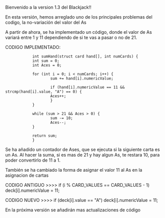 Bienvenido a la version 1.3 del Blackjack!!

En esta versión, hemos arreglado uno de los principales problemas del codigo, la no-variación del valor del As

A partir de ahora, se ha implementado un código, donde el valor de As variará entre 1 y 11 dependiendo de si te vas a pasar o no de 21.

CODIGO IMPLEMENTADO:

                int sumHand(struct card hand[], int numCards) {
                int sum = 0;
                int Aces = 0;

                for (int i = 0; i < numCards; i++) {
                        sum += hand[i].numericValue;

                        if (hand[i].numericValue == 11 && strcmp(hand[i].value, "A") == 0) {
                        Aces++;
                        }
                }

                while (sum > 21 && Aces > 0) {
                        sum -= 10;
                        Aces--;
                }

                return sum;
                }

Se ha añadido un contador de Ases, que se ejecuta si la siguiente carta es un As. Al hacer la suma, si es mas de 21 y hay algun As, 
te restara 10, para poder convertirlo de 11 a 1.

También se ha cambiado la forma de asignar el valor 11 al As en la asignacion de cartas

CODIGO ANTIGUO  >>>>    if (i % CARD_VALUES == CARD_VALUES - 1) deck[i].numericValue = 11;

CODIGO NUEVO    >>>>    if (deck[i].value == "A") deck[i].numericValue = 11;

En la próxima versión se añadirán mas actualizaciones de código
